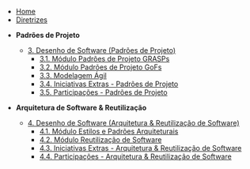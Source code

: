 <!-- docs/_sidebar.md -->

- [Home]()
- [Diretrizes](/Diretrizes/Diretrizes.md)

<!-- - **Base**
    -  [1.1. Módulo Projeto Não Orientado a Abordagens Específicas]()
      - [Design Sprint](/Base/1.1.DesignSprint.md)
      - [5W2H](/Base/1.1.5W2H.md)
      - [Mapa Mental](/Base/1.1.MapaMental.md)
      - [Diagrama de Causa-Efeito](/Base/1.1.Diagrama-Causa-Efeito.md)
      - [Custo e Tempo](/Base/1.1.Custo-Tempo.md)
      - [Rich Picture](/Base/1.1.RichPicture.md)
      - [Léxico](/Base/1.1.Lexico.md)
      - [Plano de Risco](/Base/1.1.Planos-de-Risco.md)
    - [1.2. Módulo Processos/Metodologias/Abordagens](/Base/1.2.ProcessosMetodologiasAbordagens.md)
    - [1.3. Iniciativas Extras - Base](/Base/1.3.IniciativasExtras.md)
    - [1.4. Participações - Base](/Base/1.4.ParticipacoesBase.md)

- **Modelagem**
  - [2. Desenho de Software (Modelagem)](/Modelagem/2.Modelagem.md)
    - [2.1. Módulo Projeto Orientado a Abordagens Tradicionais](/Modelagem/2.1.ModelagemTradicional.md)
      - [2.1.1. Notação UML – Diagramas Estáticos - Notação UML – Diagramas Estáticos](/Modelagem/2.1.1.UMLEstaticos.md)
        - [Diagrama de Classes](/Modelagem/2.1.1.DiagramaDeClasses.md)
        - [Diagrama de Pacotes](/Modelagem/2.1.1.DiagramaPacotes.md)
      - [2.1.2. Notação UML – Diagramas Dinâmicos](/Modelagem/2.1.2.UMLDinamicos.md)
        - [Diagrama de Sequência](/Modelagem/2.1.2.1.DiagramaDeSequencia.md)
      - [2.1.3. Modelagem Ágil](/Modelagem/2.1.3.Agil.md)
    - [2.2. Iniciativas Extras - Modelagem](/Modelagem/2.2.IniciativasExtras.md)
    - [2.3. Participações - Modelagem](/Modelagem/2.3.ParticipacoesModelagem.md) -->


- **Padrões de Projeto**
  - [3. Desenho de Software (Padrões de Projeto)](/PadroesDeProjeto/3.PadroesDeProjeto.md)
    - [3.1. Módulo Padrões de Projeto GRASPs](/PadroesDeProjeto/3.1.GRASPs.md)
    - [3.2. Módulo Padrões de Projeto GoFs](/PadroesDeProjeto/3.2.GoFs.md)
    - [3.3. Modelagem Ágil](/PadroesDeProjeto/3.3.PadroesExtra.md)
    - [3.4. Iniciativas Extras - Padrões de Projeto](/PadroesDeProjeto/3.4.IniciativasExtras.md)
    - [3.5. Participações - Padrões de Projeto](/PadroesDeProjeto/3.5.ParticipacoesPadroes.md)

- **Arquitetura de Software & Reutilização**
  - [4. Desenho de Software (Arquitetura & Reutilização de Software)](/ArquiteturaReutilizacao/4.ArquiteturaReutilizacao.md)
    - [4.1. Módulo Estilos e Padrões Arquiteturais](/ArquiteturaReutilizacao/4.1.PadroesArquiteturais.md)
    - [4.2. Módulo Reutilização de Software](/ArquiteturaReutilizacao/4.2.ReutilizacaoDeSoftware.md)
    - [4.3. Iniciativas Extras - Arquitetura & Reutilização de Software](/ArquiteturaReutilizacao/4.3.IniciativasExtras.md)
    - [4.4. Participações - Arquitetura & Reutilização de Software](/ArquiteturaReutilizacao/4.4.ParticipacoesArqReutilizacao.md)

<!-- - **Pré-Rastreabilidade**
  - [1. Rich Pictures](./PreRastreabilidade/RichPicture.md)
  - [2. Rich Picture Escolhido](./PreRastreabilidade/RichPictureEscolhido.md) -->

